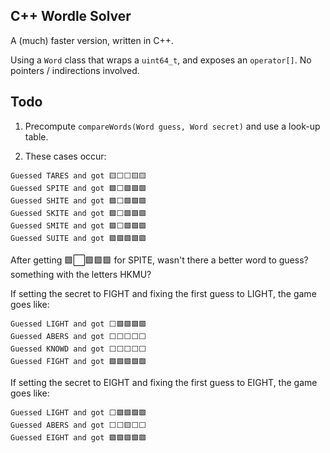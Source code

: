 ## C++ Wordle Solver

A (much) faster version, written in C++.

Using a `Word` class that wraps a `uint64_t`, and exposes an `operator[]`. No pointers / indirections involved.

## Todo

1. Precompute `compareWords(Word guess, Word secret)` and use a look-up table.

2. These cases occur:

```
Guessed TARES and got 🟨⬜⬜🟨🟨
Guessed SPITE and got 🟩⬜🟩🟩🟩
Guessed SHITE and got 🟩⬜🟩🟩🟩
Guessed SKITE and got 🟩⬜🟩🟩🟩
Guessed SMITE and got 🟩⬜🟩🟩🟩
Guessed SUITE and got 🟩🟩🟩🟩🟩
```

After getting 🟩⬜🟩🟩🟩 for SPITE, 
wasn't there a better word to guess? something with the letters HKMU?

If setting the secret to FIGHT and fixing the first guess to LIGHT, the game goes like:
```
Guessed LIGHT and got ⬜🟩🟩🟩🟩
Guessed ABERS and got ⬜⬜⬜⬜⬜
Guessed KNOWD and got ⬜⬜⬜⬜⬜
Guessed FIGHT and got 🟩🟩🟩🟩🟩
```

If setting the secret to EIGHT and fixing the first guess to EIGHT, the game goes like:
```
Guessed LIGHT and got ⬜🟩🟩🟩🟩
Guessed ABERS and got ⬜⬜🟨⬜⬜
Guessed EIGHT and got 🟩🟩🟩🟩🟩
```